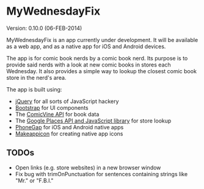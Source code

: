 MyWednesdayFix
==============

Version: 0.10.0 (06-FEB-2014)

MyWednesdayFix is an app currently under development. It will be available as a web app, and as a native app for iOS and Android devices.

The app is for comic book nerds by a comic book nerd. Its purpose is to provide said nerds with a look at new comic books in stores each Wednesday. It also provides a simple way to lookup the closest comic book store in the nerd's area.

The app is built using:

 * [jQuery](http://jquery.com) for all sorts of JavaScript hackery
 * [Bootstrap](http://getbootstrap.com) for UI components
 * The [ComicVine API](http://comicvine.com/api) for book data
 * The [Google Places API and JavaScript library](https://developers.google.com/maps/documentation/javascript/places) for store lookup
 * [PhoneGap](http://phonegap.com) for iOS and Android native apps
 * [Makeappicon](http://www.makeappicon.com) for creating native app icons

TODOs
-----

 * Open links (e.g. store websites) in a new browser window
 * Fix bug with trimOnPunctuation for sentences containing strings like "Mr." or "F.B.I."